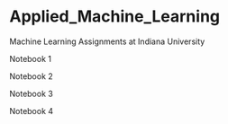 # Applied_Machine_Learning
Machine Learning Assignments at Indiana University

Notebook 1

Notebook 2

Notebook 3

Notebook 4
